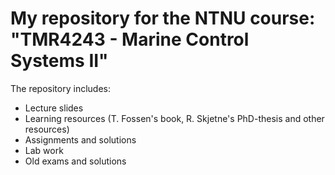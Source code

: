 # My repository for the NTNU course: "TMR4243 - Marine Control Systems II"

The repository includes:
- Lecture slides
- Learning resources (T. Fossen's book, R. Skjetne's PhD-thesis and other resources)
- Assignments and solutions
- Lab work
- Old exams and solutions
